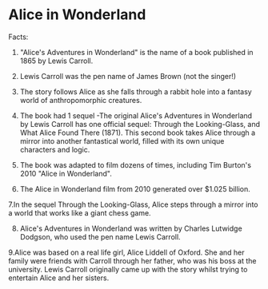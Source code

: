 # Alice in Wonderland

Facts:

1. "Alice's Adventures in Wonderland" is the name of a book published in 1865 by Lewis Carroll.

2. Lewis Carroll was the pen name of James Brown (not the singer!)

3. The story follows Alice as she falls through a rabbit hole into a fantasy world of anthropomorphic creatures.

4. The book had 1 sequel -The original Alice's Adventures in Wonderland by Lewis Carroll has one official sequel: Through the Looking-Glass, and What Alice Found There (1871). This second book takes Alice through a mirror into another fantastical world, filled with its own unique characters and logic.

5. The book was adapted to film dozens of times, including Tim Burton's 2010 "Alice in Wonderland".

6. The Alice in Wonderland film from 2010 generated over $1.025 billion.

7.In the sequel Through the Looking-Glass, Alice steps through a mirror into a world that works like a giant chess game.

8. Alice's Adventures in Wonderland was written by Charles Lutwidge Dodgson, who used the pen name Lewis Carroll.

9.Alice was based on a real life girl, Alice Liddell of Oxford. She and her family were friends with Carroll through her father, who was his boss at the university. Lewis Carroll originally came up with the story whilst trying to entertain Alice and her sisters.

